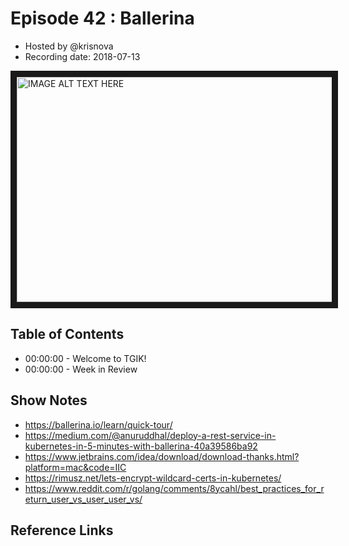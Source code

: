 # Episode 42 : Ballerina

- Hosted by @krisnova
- Recording date: 2018-07-13

<!--- Thumbnailed embed of the video, n8Xo_ghCIOSY is the video id from the youtube url
Note the 0.jpg for the thumbnail --->

<a href="http://www.youtube.com/watch?feature=player_embedded&v=GSHixCT0Gcg
" target="_blank"><img src="http://img.youtube.com/vi/GSHixCT0Gcg/0.jpg"
alt="IMAGE ALT TEXT HERE" width="640" height="360" border="10" /></a>

## Table of Contents

- 00:00:00 - Welcome to TGIK!
- 00:00:00 - Week in Review

## Show Notes

 - https://ballerina.io/learn/quick-tour/
 - https://medium.com/@anuruddhal/deploy-a-rest-service-in-kubernetes-in-5-minutes-with-ballerina-40a39586ba92
 - https://www.jetbrains.com/idea/download/download-thanks.html?platform=mac&code=IIC
 - https://rimusz.net/lets-encrypt-wildcard-certs-in-kubernetes/
 - https://www.reddit.com/r/golang/comments/8ycahl/best_practices_for_return_user_vs_user_user_vs/

## Reference Links

